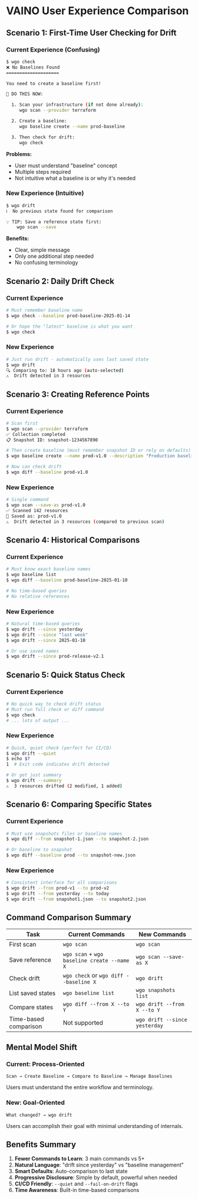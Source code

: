 # VAINO User Experience Comparison

## Scenario 1: First-Time User Checking for Drift

### Current Experience (Confusing)
```bash
$ wgo check
❌ No Baselines Found
====================

You need to create a baseline first!

🎯 DO THIS NOW:

  1. Scan your infrastructure (if not done already):
     wgo scan --provider terraform

  2. Create a baseline:
     wgo baseline create --name prod-baseline

  3. Then check for drift:
     wgo check
```

**Problems:**
- User must understand "baseline" concept
- Multiple steps required
- Not intuitive what a baseline is or why it's needed

### New Experience (Intuitive)
```bash
$ wgo drift
ℹ️  No previous state found for comparison

💡 TIP: Save a reference state first:
    wgo scan --save
```

**Benefits:**
- Clear, simple message
- Only one additional step needed
- No confusing terminology

## Scenario 2: Daily Drift Check

### Current Experience
```bash
# Must remember baseline name
$ wgo check --baseline prod-baseline-2025-01-14

# Or hope the "latest" baseline is what you want
$ wgo check
```

### New Experience
```bash
# Just run drift - automatically uses last saved state
$ wgo drift
🔍 Comparing to: 18 hours ago (auto-selected)
⚠️  Drift detected in 3 resources
```

## Scenario 3: Creating Reference Points

### Current Experience
```bash
# Scan first
$ wgo scan --provider terraform
✅ Collection completed
📋 Snapshot ID: snapshot-1234567890

# Then create baseline (must remember snapshot ID or rely on defaults)
$ wgo baseline create --name prod-v1.0 --description "Production baseline v1.0"

# Now can check drift
$ wgo diff --baseline prod-v1.0
```

### New Experience
```bash
# Single command
$ wgo scan --save-as prod-v1.0
✅ Scanned 142 resources
💾 Saved as: prod-v1.0
⚠️  Drift detected in 3 resources (compared to previous scan)
```

## Scenario 4: Historical Comparisons

### Current Experience
```bash
# Must know exact baseline names
$ wgo baseline list
$ wgo diff --baseline prod-baseline-2025-01-10

# No time-based queries
# No relative references
```

### New Experience
```bash
# Natural time-based queries
$ wgo drift --since yesterday
$ wgo drift --since "last week"
$ wgo drift --since 2025-01-10

# Or use saved names
$ wgo drift --since prod-release-v2.1
```

## Scenario 5: Quick Status Check

### Current Experience
```bash
# No quick way to check drift status
# Must run full check or diff command
$ wgo check
# ... lots of output ...
```

### New Experience
```bash
# Quick, quiet check (perfect for CI/CD)
$ wgo drift --quiet
$ echo $?
1  # Exit code indicates drift detected

# Or get just summary
$ wgo drift --summary
⚠️  3 resources drifted (2 modified, 1 added)
```

## Scenario 6: Comparing Specific States

### Current Experience
```bash
# Must use snapshots files or baseline names
$ wgo diff --from snapshot-1.json --to snapshot-2.json

# Or baseline to snapshot
$ wgo diff --baseline prod --to snapshot-new.json
```

### New Experience
```bash
# Consistent interface for all comparisons
$ wgo drift --from prod-v1 --to prod-v2
$ wgo drift --from yesterday --to today
$ wgo drift --from snapshot1.json --to snapshot2.json
```

## Command Comparison Summary

| Task | Current Commands | New Commands |
|------|-----------------|--------------|
| First scan | `wgo scan` | `wgo scan` |
| Save reference | `wgo scan` + `wgo baseline create --name X` | `wgo scan --save-as X` |
| Check drift | `wgo check` or `wgo diff --baseline X` | `wgo drift` |
| List saved states | `wgo baseline list` | `wgo snapshots list` |
| Compare states | `wgo diff --from X --to Y` | `wgo drift --from X --to Y` |
| Time-based comparison | Not supported | `wgo drift --since yesterday` |

## Mental Model Shift

### Current: Process-Oriented
```
Scan → Create Baseline → Compare to Baseline → Manage Baselines
```
Users must understand the entire workflow and terminology.

### New: Goal-Oriented
```
What changed? → wgo drift
```
Users can accomplish their goal with minimal understanding of internals.

## Benefits Summary

1. **Fewer Commands to Learn**: 3 main commands vs 5+
2. **Natural Language**: "drift since yesterday" vs "baseline management"
3. **Smart Defaults**: Auto-comparison to last state
4. **Progressive Disclosure**: Simple by default, powerful when needed
5. **CI/CD Friendly**: `--quiet` and `--fail-on-drift` flags
6. **Time Awareness**: Built-in time-based comparisons